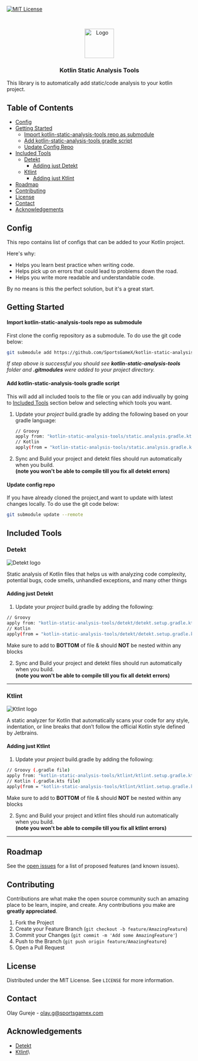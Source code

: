 <!-- PROJECT SHIELDS -->
<!--
*** I'm using markdown "reference style" links for readability.
*** Reference links are enclosed in brackets [ ] instead of parentheses ( ).
*** See the bottom of this document for the declaration of the reference variables
*** for contributors-url, forks-url, etc. This is an optional, concise syntax you may use.
*** https://www.markdownguide.org/basic-syntax/#reference-style-links
-->
[![MIT License][license-shield]][license-url]


<!-- PROJECT LOGO -->
<br />
<p align="center">
  <a href="https://www.sportsgamex.com">
    <img src="https://www.sportsgamex.com/assets/logo-b7462be5.svg" alt="Logo" width="80" height="80">
  </a>

<h3 align="center">Kotlin Static Analysis Tools</h3>
</p>
This library is to automatically add static/code analysis to your kotlin project.

<!-- TABLE OF CONTENTS -->
## Table of Contents

* [Config](#config)
* [Getting Started](#getting-started)
  * [Import kotlin-static-analysis-tools repo as submodule](#import-kotlin-static-analysis-tools-repo-as-submodule)
  * [Add kotlin-static-analysis-tools gradle script](#add-kotlin-static-analysis-tools-gradle-script)
  * [Update Config Repo](#update-config-repo)
* [Included Tools](#included-tools)
  * [Detekt](#detekt)
    * [Adding just Detekt](#adding-just-detekt)
  * [Ktlint](#ktlint)
    * [Adding just Ktlint](#adding-just-ktlint)
* [Roadmap](#roadmap)
* [Contributing](#contributing)
* [License](#license)
* [Contact](#contact)
* [Acknowledgements](#acknowledgements)

<!-- ABOUT THE PROJECT -->
## Config


This repo contains list of configs that can be added to your Kotlin project.

Here's why:
* Helps you learn best practice when writing code.
* Helps pick up on errors that could lead to problems down the road.
* Helps you write more readable and understandable code.

By no means is this the perfect solution, but it's a great start.

## Getting Started

#### Import kotlin-static-analysis-tools repo as submodule

First clone the config repository as a submodule. To do use the git code below:
```sh
git submodule add https://github.com/SportsGameX/kotlin-static-analysis-tools.git
```

*If step above is successful you should see **kotlin-static-analysis-tools** folder and **.gitmodules** were added to your project directory.*


#### Add kotlin-static-analysis-tools gradle script

This will add all included tools to the file or you can add indivually by going to [Included Tools](#included-tools) section below and selecting which tools you want.

1) Update your *project* build.gradle by adding the following based on your gradle language:
    ```sh
    // Groovy
    apply from: "kotlin-static-analysis-tools/static.analysis.gradle.kts"
    // Kotlin
    apply(from = "kotlin-static-analysis-tools/static.analysis.gradle.kts")
    ```

2) Sync and Build your project and detekt files should run automatically when you build.<br />**(note you won't be able to compile till you fix all detekt errors)**

#### Update config repo

If you have already cloned the project,and want to update with latest changes locally. To do use the git code below:
```sh
git submodule update --remote
```

<!-- GETTING STARTED -->
## Included Tools

### Detekt

![Detekt logo][detekt-logo]

Static analysis of Kotlin files that helps us with analyzing code complexity, potential bugs, code smells, unhandled exceptions, and many other things

#### Adding just Detekt

1) Update your *project* build.gradle by adding the following:

  ```sh
  // Groovy
  apply from: "kotlin-static-analysis-tools/detekt/detekt.setup.gradle.kts"
  // Kotlin
  apply(from = "kotlin-static-analysis-tools/detekt/detekt.setup.gradle.kts")
  ```
Make sure to add to **BOTTOM** of file & should **NOT** be nested within any blocks

2) Sync and Build your project and detekt files should run automatically when you build.<br />**(note you won't be able to compile till you fix all detekt errors)**

  ---
### Ktlint

![Ktlint logo][ktlint-logo]

A static analyzer for Kotlin that automatically scans your code for any style, indentation, or line breaks that don’t follow the official Kotlin style defined by Jetbrains.

#### Adding just Ktlint

1) Update your *project* build.gradle by adding the following:

  ```sh
  // Groovy (.gradle file)
  apply from: "kotlin-static-analysis-tools/ktlint/ktlint.setup.gradle.kts"
  // Kotlin (.gradle.kts file)
  apply(from = "kotlin-static-analysis-tools/ktlint/ktlint.setup.gradle.kts")
  ```
Make sure to add to **BOTTOM** of file & should **NOT** be nested within any blocks

2) Sync and Build your project and ktlint files should run automatically when you build.<br />**(note you won't be able to compile till you fix all ktlint errors)**
  ---

<!-- ROADMAP -->
## Roadmap

See the [open issues](https://github.com/SportsGameX/kotlin-static-analysis-tools/issues) for a list of proposed features (and known issues).

<!-- CONTRIBUTING -->
## Contributing

Contributions are what make the open source community such an amazing place to be learn, inspire, and create. Any contributions you make are **greatly appreciated**.

1. Fork the Project
2. Create your Feature Branch (`git checkout -b feature/AmazingFeature`)
3. Commit your Changes (`git commit -m 'Add some AmazingFeature'`)
4. Push to the Branch (`git push origin feature/AmazingFeature`)
5. Open a Pull Request

<!-- LICENSE -->
## License

Distributed under the MIT License. See `LICENSE` for more information.

<!-- CONTACT -->
## Contact

Olay Gureje - olay.g@sportsgamex.com

<!-- ACKNOWLEDGEMENTS -->
## Acknowledgements
* [Detekt](https://detekt.dev)
* [Ktlint](https://pinterest.github.io/ktlint/)\


<!-- MARKDOWN LINKS & IMAGES -->
<!-- https://www.markdownguide.org/basic-syntax/#reference-style-links -->
[license-shield]: https://img.shields.io/github/license/othneildrew/Best-README-Template.svg?style=flat-square
[license-url]: https://github.com/SportsGameX/kotlin-static-analysis-tools/blob/main/LICENSE
[detekt-logo]: https://detekt.dev/img/favicon.svg
[ktlint-logo]: https://cloud.githubusercontent.com/assets/370176/26518284/38b680da-4262-11e7-8d27-2b9e849fb55f.png
